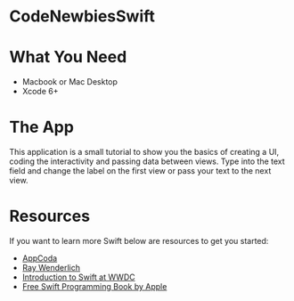 # CodeNewbiesSwift

# What You Need

* Macbook or Mac Desktop
* Xcode 6+ 

# The App

This application is a small tutorial to show you the basics of creating a UI, coding the interactivity and passing data between views. Type into the text field and change the label on the first view or pass your text to the next view. 

# Resources

If you want to learn more Swift below are resources to get you started:

* [AppCoda](http://www.appcoda.com/ios-programming-course/)
* [Ray Wenderlich](http://www.raywenderlich.com/category/swift)
* [Introduction to Swift at WWDC](https://www.youtube.com/watch?v=A0C6L4XmrZM)
* [Free Swift Programming Book by Apple](https://itunes.apple.com/us/book/the-swift-programming-language/id881256329?mt=11)